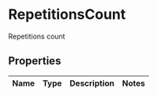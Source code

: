 

# RepetitionsCount

Repetitions count

## Properties

| Name | Type | Description | Notes |
|------------ | ------------- | ------------- | -------------|



